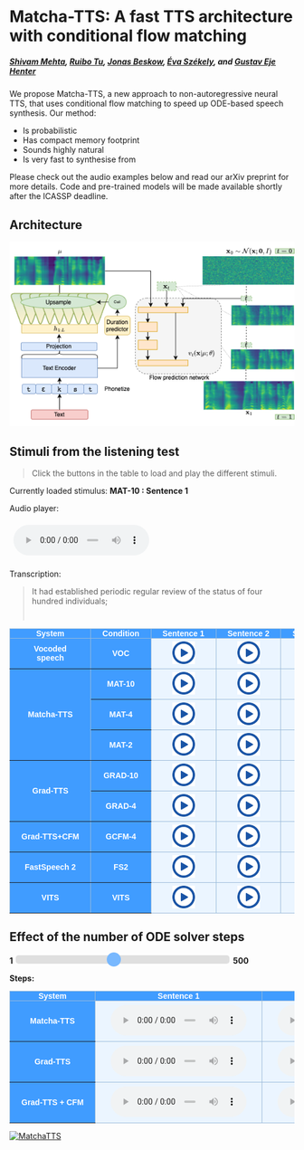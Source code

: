 # Matcha-TTS: A fast TTS architecture with conditional flow matching

<head>
  <link rel="icon" type="image/x-icon" href="favicon.ico">
  <meta name="msapplication-TileColor" content="#da532c">
  <meta charset="UTF-8">
  <meta name="theme-color" content="#ffffff">
  <meta property="og:title" content="Matcha-TTS: A fast TTS architecture with conditional flow matching" />
  <meta name="og:description" content="We propose Matcha-TTS, a new approach to non-autoregressive neural TTS, that uses conditional flow matching to speed up ODE-based speech synthesis. Our method is probabilistic, has compact memory footprint, sounds highly natural, is very fast to synthesise from">
  <meta property="og:image" content="images/architecture.png" />
  <meta property="twitter:image" content="images/architecture.png" />
  <meta property="og:type" content="website" />
  <meta property="og:site_name" content="Matcha-TTS" />
  <meta name="twitter:card" content="images/architecture.png" />
  <meta name="viewport" content="width=device-width, initial-scale=1.0">
  <meta name="keywords" content="tts, text to speech, probabilistic machine learning, diffusion models, conditional flow matching, generative modelling, machine learning, deep learning, speech synthesis, research, phd">
  <meta name="description" content="We propose Matcha-TTS, a new approach to non-autoregressive neural TTS, that uses conditional flow matching to speed up ODE-based speech synthesis. Our method is probabilistic, has compact memory footprint, sounds highly natural, is very fast to synthesise from." />
</head>

##### [Shivam Mehta][shivam_profile], [Ruibo Tu][ruibo_profile], [Jonas Beskow][jonas_profile], [Éva Székely][eva_profile], and [Gustav Eje Henter][gustav_profile]

We propose Matcha-TTS, a new approach to non-autoregressive neural TTS, that uses conditional flow matching to speed up ODE-based speech synthesis. Our method:

- Is probabilistic
- Has compact memory footprint
- Sounds highly natural
- Is very fast to synthesise from

Please check out the audio examples below and read our arXiv preprint for more details.
Code and pre-trained models will be made available shortly after the ICASSP deadline.

[shivam_profile]: https://www.kth.se/profile/smehta
[ruibo_profile]: https://www.kth.se/profile/ruibo
[jonas_profile]: https://www.kth.se/profile/beskow
[eva_profile]: https://www.kth.se/profile/szekely
[gustav_profile]: https://people.kth.se/~ghe/
[this_page]: https://shivammehta25.github.io/Matcha-TTS

<style type="text/css">
    .tg {
    border-collapse: collapse;
    border-color: #9ABAD9;
    border-spacing: 0;
  }

  .tg td {
    background-color: #EBF5FF;
    border-color: #9ABAD9;
    border-style: solid;
    border-width: 1px;
    color: #444;
    font-family: Arial, sans-serif;
    font-size: 14px;
    overflow: hidden;
    padding: 0px 20px;
    word-break: normal;
    font-weight: bold;
    vertical-align: middle;
    text-align: center;
    white-space: nowrap;
  }

  .tg th {
    background-color: #409cff;
    border-color: #9ABAD9;
    border-style: solid;
    border-width: 1px;
    color: #fff;
    font-family: Arial, sans-serif;
    font-size: 14px;
    font-weight: normal;
    overflow: hidden;
    padding: 0px 20px;
    word-break: normal;
    font-weight: bold;
    vertical-align: middle;
    text-align: center;
    white-space: nowrap;
    margin: auto;
  }

  .tg .tg-0pky {
    border-color: inherit;
    text-align: center;
    vertical-align: top,
  }

  td img {
    position: relative;
    margin: 0 auto;
    max-width: 650px;
    padding: 5px;
    border: 0px;
  }

  .tg .tg-fymr {
    border-color: inherit;
    font-weight: bold;
    text-align: center;
    vertical-align: top
  }
  .slider {
  -webkit-appearance: none;
  width: 75%;
  height: 15px;
  border-radius: 5px;
  background: #d3d3d3;
  outline: none;
  opacity: 0.7;
  -webkit-transition: .2s;
  transition: opacity .2s;
}

.slider::-webkit-slider-thumb {
  -webkit-appearance: none;
  appearance: none;
  width: 25px;
  height: 25px;
  border-radius: 50%;
  background: #409cff;
  cursor: pointer;
}

.slider::-moz-range-thumb {
  width: 25px;
  height: 25px;
  border-radius: 50%;
  background: #409cff;
  cursor: pointer;
}

audio {
    width: 240px;
}

/* CSS */
.button-12 {
  display: flex;
  flex-direction: column;
  align-items: center;
  padding: 10px 54px;
  font-family: -apple-system, BlinkMacSystemFont, 'Roboto', sans-serif;
  font-weight: bold;
  border-radius: 6px;
  border: none;

  background: #6E6D70;
  box-shadow: 0px 0.5px 1px rgba(0, 0, 0, 0.1), inset 0px 0.5px 0.5px rgba(255, 255, 255, 0.5), 0px 0px 0px 0.5px rgba(0, 0, 0, 0.12);
  color: #DFDEDF;
  user-select: none;
  -webkit-user-select: none;
  touch-action: manipulation;
}

.button-12:focus {
  box-shadow: inset 0px 0.8px 0px -0.25px rgba(255, 255, 255, 0.2), 0px 0.5px 1px rgba(0, 0, 0, 0.1), 0px 0px 0px 3.5px rgba(58, 108, 217, 0.5);
  outline: 0;
}

audio {
  margin: 0.5em;
}

 .slider {
  -webkit-appearance: none;
  width: 75%;
  height: 15px;
  border-radius: 5px;
  background: #d3d3d3;
  outline: none;
  opacity: 0.7;
  -webkit-transition: .2s;
  transition: opacity .2s;
}

.slider::-webkit-slider-thumb {
  -webkit-appearance: none;
  appearance: none;
  width: 25px;
  height: 25px;
  border-radius: 50%;
  background: #409cff;
  cursor: pointer;
}

.slider::-moz-range-thumb {
  width: 25px;
  height: 25px;
  border-radius: 50%;
  background: #409cff;
  cursor: pointer;
}

</style>

<script src="transcripts.js"></script>

## Architecture

<img src="images/architecture.png" alt="Architecture of OverFlow" width="750"/>

<script>

transcript_listening_test = {
 1: "It had established periodic regular review of the status of four hundred individuals;",    //4
 2: "The narrative of these events is based largely on the recollections of the participants,", // 3
 3: "The jury did not believe him, and the verdict was for the defendants.",    //  7
 4: "One by one the huge uprights of black timber were fitted together,",        // 19
 5: "The position of this palmprint on the carton was parallel with the long axis of the box, and at right angles with the short axis;", //  23
 6: "The boy declared he saw no one, and accordingly passed through without paying the toll of a penny."    // 38
}

function play_audio(filename, audio_id,  condition_name, transcription){

    audio = document.getElementById(audio_id);
    audio_source = document.getElementById(audio_id + "-src");
    block_quote = document.getElementById(audio_id + "-transcript");
    stimulus_span = document.getElementById(audio_id + "-span");

    audio.pause();
    audio_source.src = filename;
    block_quote.innerHTML = transcription;
    stimulus_span.innerHTML = condition_name;
    audio.load();
    audio.play();
}

</script>

## Stimuli from the listening test

> Click the buttons in the table to load and play the different stimuli.

Currently loaded stimulus: <span id="stimuli-from-listening-test-span" style="font-weight: bold;"> MAT-10 : Sentence 1</span>

<p>Audio player: </p>
  <audio id="stimuli-from-listening-test" controls>
    <source id="stimuli-from-listening-test-src" src="stimuli/sample_from_test/MAT-10_1.wav" type="audio/wav">
  </audio>

<p> Transcription: </p>
<blockquote style="height: 60px">
  <p id="stimuli-from-listening-test-transcript">
    It had established periodic regular review of the status of four hundred individuals; 
  </p>
</blockquote>
<table class="tg">
  <thead>
    <tr>
      <th class="tg-0pky">System</th>
      <th class="tg-0pky">Condition</th>
      <th class="tg-0pky">Sentence 1</th>
      <th class="tg-0pky">Sentence 2</th>
      <th class="tg-0pky">Sentence 3</th>
      <th class="tg-0pky">Sentence 4</th>
      <th class="tg-0pky">Sentence 5</th>
      <th class="tg-0pky">Sentence 6</th>
    </tr>
  </thead>
  <tbody>
    <tr>
        <th class="tg-0pky">Vocoded <br> speech</th>
        <th class="tg-0pky">VOC</th>
        <td> <img src="images/play_button.png" height=40 style="cursor: pointer;" onclick="play_audio('stimuli/sample_from_test/VOC_1.wav', 'stimuli-from-listening-test', 'VOC , Sentence 1', transcript_listening_test[1])"/> </td>
        <td> <img src="images/play_button.png" height=40 style="cursor: pointer;" onclick="play_audio('stimuli/sample_from_test/VOC_2.wav', 'stimuli-from-listening-test', 'VOC , Sentence 2', transcript_listening_test[2])"/> </td>
        <td> <img src="images/play_button.png" height=40 style="cursor: pointer;" onclick="play_audio('stimuli/sample_from_test/VOC_3.wav', 'stimuli-from-listening-test', 'VOC , Sentence 3', transcript_listening_test[3])"/> </td>
        <td> <img src="images/play_button.png" height=40 style="cursor: pointer;" onclick="play_audio('stimuli/sample_from_test/VOC_4.wav', 'stimuli-from-listening-test', 'VOC , Sentence 4', transcript_listening_test[4])"/> </td>
        <td> <img src="images/play_button.png" height=40 style="cursor: pointer;" onclick="play_audio('stimuli/sample_from_test/VOC_5.wav', 'stimuli-from-listening-test', 'VOC , Sentence 5', transcript_listening_test[5])"/> </td>
        <td> <img src="images/play_button.png" height=40 style="cursor: pointer;" onclick="play_audio('stimuli/sample_from_test/VOC_6.wav', 'stimuli-from-listening-test', 'VOC , Sentence 6', transcript_listening_test[6])"/> </td>    
    </tr>
    <tr>
        <th class="tg-0pky" rowspan="3">Matcha-TTS</th>
        <th class="tg-0pky">MAT-10</th>
        <td> <img src="images/play_button.png" height=40 style="cursor: pointer;" onclick="play_audio('stimuli/sample_from_test/MAT-10_1.wav', 'stimuli-from-listening-test', 'MAT-10 , Sentence 1', transcript_listening_test[1])"/> </td> 
        <td> <img src="images/play_button.png" height=40 style="cursor: pointer;" onclick="play_audio('stimuli/sample_from_test/MAT-10_2.wav', 'stimuli-from-listening-test', 'MAT-10 , Sentence 2', transcript_listening_test[2])"/> </td> 
        <td> <img src="images/play_button.png" height=40 style="cursor: pointer;" onclick="play_audio('stimuli/sample_from_test/MAT-10_3.wav', 'stimuli-from-listening-test', 'MAT-10 , Sentence 3', transcript_listening_test[3])"/> </td> 
        <td> <img src="images/play_button.png" height=40 style="cursor: pointer;" onclick="play_audio('stimuli/sample_from_test/MAT-10_4.wav', 'stimuli-from-listening-test', 'MAT-10 , Sentence 4', transcript_listening_test[4])"/> </td> 
        <td> <img src="images/play_button.png" height=40 style="cursor: pointer;" onclick="play_audio('stimuli/sample_from_test/MAT-10_5.wav', 'stimuli-from-listening-test', 'MAT-10 , Sentence 5', transcript_listening_test[5])"/> </td> 
        <td> <img src="images/play_button.png" height=40 style="cursor: pointer;" onclick="play_audio('stimuli/sample_from_test/MAT-10_6.wav', 'stimuli-from-listening-test', 'MAT-10 , Sentence 6', transcript_listening_test[6])"/> </td> 
    </tr>
    <tr>
        <th class="tg-0pky">MAT-4</th>
        <td> <img src="images/play_button.png" height=40 style="cursor: pointer;" onclick="play_audio('stimuli/sample_from_test/MAT-4_1.wav', 'stimuli-from-listening-test', 'MAT-4 , Sentence 1', transcript_listening_test[1])"/> </td> 
        <td> <img src="images/play_button.png" height=40 style="cursor: pointer;" onclick="play_audio('stimuli/sample_from_test/MAT-4_2.wav', 'stimuli-from-listening-test', 'MAT-4 , Sentence 2', transcript_listening_test[2])"/> </td> 
        <td> <img src="images/play_button.png" height=40 style="cursor: pointer;" onclick="play_audio('stimuli/sample_from_test/MAT-4_3.wav', 'stimuli-from-listening-test', 'MAT-4 : Sentence 3', transcript_listening_test[3])"/> </td> 
        <td> <img src="images/play_button.png" height=40 style="cursor: pointer;" onclick="play_audio('stimuli/sample_from_test/MAT-4_4.wav', 'stimuli-from-listening-test', 'MAT-4 : Sentence 4', transcript_listening_test[4])"/> </td> 
        <td> <img src="images/play_button.png" height=40 style="cursor: pointer;" onclick="play_audio('stimuli/sample_from_test/MAT-4_5.wav', 'stimuli-from-listening-test', 'MAT-4 , Sentence 5', transcript_listening_test[5])"/> </td> 
        <td> <img src="images/play_button.png" height=40 style="cursor: pointer;" onclick="play_audio('stimuli/sample_from_test/MAT-4_6.wav', 'stimuli-from-listening-test', 'MAT-4 , Sentence 6', transcript_listening_test[6])"/> </td>        
    </tr>
    <tr>
        <th class="tg-0pky">MAT-2</th>
        <td> <img src="images/play_button.png" height=40 style="cursor: pointer;" onclick="play_audio('stimuli/sample_from_test/MAT-2_1.wav', 'stimuli-from-listening-test', 'MAT-2 , Sentence 1', transcript_listening_test[1])"/> </td> 
        <td> <img src="images/play_button.png" height=40 style="cursor: pointer;" onclick="play_audio('stimuli/sample_from_test/MAT-2_2.wav', 'stimuli-from-listening-test', 'MAT-2 , Sentence 2', transcript_listening_test[2])"/> </td> 
        <td> <img src="images/play_button.png" height=40 style="cursor: pointer;" onclick="play_audio('stimuli/sample_from_test/MAT-2_3.wav', 'stimuli-from-listening-test', 'MAT-2 , Sentence 3', transcript_listening_test[3])"/> </td> 
        <td> <img src="images/play_button.png" height=40 style="cursor: pointer;" onclick="play_audio('stimuli/sample_from_test/MAT-2_4.wav', 'stimuli-from-listening-test', 'MAT-2 , Sentence 4', transcript_listening_test[4])"/> </td> 
        <td> <img src="images/play_button.png" height=40 style="cursor: pointer;" onclick="play_audio('stimuli/sample_from_test/MAT-2_5.wav', 'stimuli-from-listening-test', 'MAT-2 , Sentence 5', transcript_listening_test[5])"/> </td> 
        <td> <img src="images/play_button.png" height=40 style="cursor: pointer;" onclick="play_audio('stimuli/sample_from_test/MAT-2_6.wav', 'stimuli-from-listening-test', 'MAT-2 , Sentence 6', transcript_listening_test[6])"/> </td>       
    </tr>
    <tr>
        <th class="tg-0pky" rowspan="2">Grad-TTS</th>
        <th class="tg-0pky">GRAD-10</th>
        <td> <img src="images/play_button.png" height=40 style="cursor: pointer;" onclick="play_audio('stimuli/sample_from_test/GRAD-10_1.wav', 'stimuli-from-listening-test', 'GRAD-10 , Sentence 1', transcript_listening_test[1])"/> </td> 
        <td> <img src="images/play_button.png" height=40 style="cursor: pointer;" onclick="play_audio('stimuli/sample_from_test/GRAD-10_2.wav', 'stimuli-from-listening-test', 'GRAD-10 , Sentence 2', transcript_listening_test[2])"/> </td> 
        <td> <img src="images/play_button.png" height=40 style="cursor: pointer;" onclick="play_audio('stimuli/sample_from_test/GRAD-10_3.wav', 'stimuli-from-listening-test', 'GRAD-10 , Sentence 3', transcript_listening_test[3])"/> </td> 
        <td> <img src="images/play_button.png" height=40 style="cursor: pointer;" onclick="play_audio('stimuli/sample_from_test/GRAD-10_4.wav', 'stimuli-from-listening-test', 'GRAD-10 , Sentence 4', transcript_listening_test[4])"/> </td> 
        <td> <img src="images/play_button.png" height=40 style="cursor: pointer;" onclick="play_audio('stimuli/sample_from_test/GRAD-10_5.wav', 'stimuli-from-listening-test', 'GRAD-10 , Sentence 5', transcript_listening_test[5])"/> </td> 
        <td> <img src="images/play_button.png" height=40 style="cursor: pointer;" onclick="play_audio('stimuli/sample_from_test/GRAD-10_6.wav', 'stimuli-from-listening-test', 'GRAD-10 , Sentence 6', transcript_listening_test[6])"/> </td>       
    </tr>
    <tr>
        <th class="tg-0pky">GRAD-4</th>
        <td> <img src="images/play_button.png" height=40 style="cursor: pointer;" onclick="play_audio('stimuli/sample_from_test/GRAD-4_1.wav', 'stimuli-from-listening-test', 'GRAD-4 , Sentence 1', transcript_listening_test[1])"/> </td> 
        <td> <img src="images/play_button.png" height=40 style="cursor: pointer;" onclick="play_audio('stimuli/sample_from_test/GRAD-4_2.wav', 'stimuli-from-listening-test', 'GRAD-4 , Sentence 2', transcript_listening_test[2])"/> </td> 
        <td> <img src="images/play_button.png" height=40 style="cursor: pointer;" onclick="play_audio('stimuli/sample_from_test/GRAD-4_3.wav', 'stimuli-from-listening-test', 'GRAD-4 , Sentence 3', transcript_listening_test[3])"/> </td> 
        <td> <img src="images/play_button.png" height=40 style="cursor: pointer;" onclick="play_audio('stimuli/sample_from_test/GRAD-4_4.wav', 'stimuli-from-listening-test', 'GRAD-4 , Sentence 4', transcript_listening_test[4])"/> </td> 
        <td> <img src="images/play_button.png" height=40 style="cursor: pointer;" onclick="play_audio('stimuli/sample_from_test/GRAD-4_5.wav', 'stimuli-from-listening-test', 'GRAD-4 , Sentence 5', transcript_listening_test[5])"/> </td> 
        <td> <img src="images/play_button.png" height=40 style="cursor: pointer;" onclick="play_audio('stimuli/sample_from_test/GRAD-4_6.wav', 'stimuli-from-listening-test', 'GRAD-4 , Sentence 6', transcript_listening_test[6])"/> </td>       
    </tr>
    <tr>
        <th class="tg-0pky">Grad-TTS+CFM</th>
        <th class="tg-0pky">GCFM-4</th>
        <td> <img src="images/play_button.png" height=40 style="cursor: pointer;" onclick="play_audio('stimuli/sample_from_test/GCFM-4_1.wav', 'stimuli-from-listening-test', 'GCFM-4 , Sentence 1', transcript_listening_test[1])"/> </td> 
        <td> <img src="images/play_button.png" height=40 style="cursor: pointer;" onclick="play_audio('stimuli/sample_from_test/GCFM-4_2.wav', 'stimuli-from-listening-test', 'GCFM-4 , Sentence 2', transcript_listening_test[2])"/> </td> 
        <td> <img src="images/play_button.png" height=40 style="cursor: pointer;" onclick="play_audio('stimuli/sample_from_test/GCFM-4_3.wav', 'stimuli-from-listening-test', 'GCFM-4 , Sentence 3', transcript_listening_test[3])"/> </td> 
        <td> <img src="images/play_button.png" height=40 style="cursor: pointer;" onclick="play_audio('stimuli/sample_from_test/GCFM-4_4.wav', 'stimuli-from-listening-test', 'GCFM-4 , Sentence 4', transcript_listening_test[4])"/> </td> 
        <td> <img src="images/play_button.png" height=40 style="cursor: pointer;" onclick="play_audio('stimuli/sample_from_test/GCFM-4_5.wav', 'stimuli-from-listening-test', 'GCFM-4 , Sentence 5', transcript_listening_test[5])"/> </td> 
        <td> <img src="images/play_button.png" height=40 style="cursor: pointer;" onclick="play_audio('stimuli/sample_from_test/GCFM-4_6.wav', 'stimuli-from-listening-test', 'GCFM-4 , Sentence 6', transcript_listening_test[6])"/> </td>       
    </tr>
    <tr>
        <th class="tg-0pky">FastSpeech 2</th>
        <th class="tg-0pky">FS2</th>
        <td> <img src="images/play_button.png" height=40 style="cursor: pointer;" onclick="play_audio('stimuli/sample_from_test/FS2_1.wav', 'stimuli-from-listening-test', 'FS2 , Sentence 1', transcript_listening_test[1])"/> </td> 
        <td> <img src="images/play_button.png" height=40 style="cursor: pointer;" onclick="play_audio('stimuli/sample_from_test/FS2_2.wav', 'stimuli-from-listening-test', 'FS2 , Sentence 2', transcript_listening_test[2])"/> </td> 
        <td> <img src="images/play_button.png" height=40 style="cursor: pointer;" onclick="play_audio('stimuli/sample_from_test/FS2_3.wav', 'stimuli-from-listening-test', 'FS2 , Sentence 3', transcript_listening_test[3])"/> </td> 
        <td> <img src="images/play_button.png" height=40 style="cursor: pointer;" onclick="play_audio('stimuli/sample_from_test/FS2_4.wav', 'stimuli-from-listening-test', 'FS2 , Sentence 4', transcript_listening_test[4])"/> </td> 
        <td> <img src="images/play_button.png" height=40 style="cursor: pointer;" onclick="play_audio('stimuli/sample_from_test/FS2_5.wav', 'stimuli-from-listening-test', 'FS2 , Sentence 5', transcript_listening_test[5])"/> </td> 
        <td> <img src="images/play_button.png" height=40 style="cursor: pointer;" onclick="play_audio('stimuli/sample_from_test/FS2_6.wav', 'stimuli-from-listening-test', 'FS2 , Sentence 6', transcript_listening_test[6])"/> </td>       
    </tr>
    <tr>
        <th class="tg-0pky">VITS</th>
        <th class="tg-0pky">VITS</th>
        <td> <img src="images/play_button.png" height=40 style="cursor: pointer;" onclick="play_audio('stimuli/sample_from_test/VITS_1.wav', 'stimuli-from-listening-test', 'VITS , Sentence 1', transcript_listening_test[1])"/> </td> 
        <td> <img src="images/play_button.png" height=40 style="cursor: pointer;" onclick="play_audio('stimuli/sample_from_test/VITS_2.wav', 'stimuli-from-listening-test', 'VITS , Sentence 2', transcript_listening_test[2])"/> </td> 
        <td> <img src="images/play_button.png" height=40 style="cursor: pointer;" onclick="play_audio('stimuli/sample_from_test/VITS_3.wav', 'stimuli-from-listening-test', 'VITS , Sentence 3', transcript_listening_test[3])"/> </td> 
        <td> <img src="images/play_button.png" height=40 style="cursor: pointer;" onclick="play_audio('stimuli/sample_from_test/VITS_4.wav', 'stimuli-from-listening-test', 'VITS , Sentence 4', transcript_listening_test[4])"/> </td> 
        <td> <img src="images/play_button.png" height=40 style="cursor: pointer;" onclick="play_audio('stimuli/sample_from_test/VITS_5.wav', 'stimuli-from-listening-test', 'VITS , Sentence 5', transcript_listening_test[5])"/> </td> 
        <td> <img src="images/play_button.png" height=40 style="cursor: pointer;" onclick="play_audio('stimuli/sample_from_test/VITS_6.wav', 'stimuli-from-listening-test', 'VITS , Sentence 6', transcript_listening_test[6])"/> </td>       
    </tr>
  </tbody>
</table>

## Effect of the number of ODE solver steps

<div class="slidecontainer">
  <label for="itr_slider"><span style="font-weight:bold"> 1 </span></label>
  <input type="range" min="1" max="12" value="6" class="slider" id="itr_slider">
  <label for="itr_slider"><span style="font-weight:bold"> 500 </span> </label>
  <p><span style="font-weight:bold">Steps:</span> <span class="itr_val"></span>
  </p>
</div>

<script>

  var itr_slider = document.getElementById("itr_slider");
  var itr_vals = document.getElementsByClassName("itr_val");
  
  // Functions to update values
  var iterations = {
                     1: 1,
                     2: 2,
                     3: 3,
                     4: 4,
                     5: 5,
                     6: 10,
                     7: 15,
                     8: 20,
                     9: 25,
                     10: 50,
                     11: 100,
                     12: 500,
  };
  function updateVals(classes, value){
    for(var i=0; i < classes.length; i++) {
        classes[i].innerHTML= iterations[parseInt(value)];
    }
  }

  let systems = [
      "MAT",
      "GRAD",
      "GCFM"
  ]

  updateVals(itr_vals, 6);
  itr_slider.oninput = function() {
    updateVals(itr_vals, this.value);
    let iteration = iterations[parseInt(this.value)];
    // Update sources


    for (let sent=1; sent <= 3; sent++){
      for (let system_idx = 0; system_idx < systems.length; system_idx++){
        let audio = document.getElementById(systems[system_idx] + "_sent_" + sent);
        let audio_src = document.getElementById( systems[system_idx] + "_sent_src_" + sent);

        audio_src.src = "stimuli/number_of_ode_solver/" + systems[system_idx] + "-" + iteration + "_" + sent + ".wav";
        audio.load();        

      }
    }
  }
</script>

<table class="tg">
  <thead>
    <tr>
      <th class="tg-0pky">System</th>
      <th class="tg-0pky">Sentence 1</th>
      <th class="tg-0pky">Sentence 2</th>
      <th class="tg-0pky">Sentence 3</th>
    </tr>
  </thead>
  <tbody>
    <tr>
      <th class="tg-0pky">Matcha-TTS</th>
      <td>
        <audio id="MAT_sent_1" controls>
            <source id="MAT_sent_src_1" src="stimuli/number_of_ode_solver/MAT-10_1.wav" type="audio/wav">
        </audio>
      </td>
      <td>
        <audio id="MAT_sent_2" controls>
            <source id="MAT_sent_src_2" src="stimuli/number_of_ode_solver/MAT-10_2.wav" type="audio/wav">
        </audio>
      </td>
      <td>
        <audio id="MAT_sent_3" controls>
            <source id="MAT_sent_src_3" src="stimuli/sample_from_test/MAT-10_3.wav" type="audio/wav">
        </audio>
      </td>
    </tr>
    <tr>
      <th class="tg-0pky">Grad-TTS</th>
      <td>
        <audio id="GRAD_sent_1" controls>
            <source id="GRAD_sent_src_1" src="stimuli/number_of_ode_solver/GRAD-10_1.wav" type="audio/wav">
        </audio>
      </td>
      <td>
        <audio id="GRAD_sent_2" controls>
            <source id="GRAD_sent_src_2" src="stimuli/number_of_ode_solver/GRAD-10_2.wav" type="audio/wav">
        </audio>
      </td>
      <td>
        <audio id="GRAD_sent_3" controls>
            <source id="GRAD_sent_src_3" src="stimuli/number_of_ode_solver/GRAD-10_3.wav" type="audio/wav">
        </audio>
      </td>
    </tr>
    <tr>
      <th class="tg-0pky">Grad-TTS + CFM</th>
      <td>
        <audio id="GCFM_sent_1" controls>
            <source id="GCFM_sent_src_1" src="stimuli/number_of_ode_solver/GCFM-10_1.wav" type="audio/wav">
        </audio>
      </td>
      <td>
        <audio id="GCFM_sent_2" controls>
            <source id="GCFM_sent_src_2" src="stimuli/number_of_ode_solver/GCFM-10_2.wav" type="audio/wav">
        </audio>
      </td>
      <td>
        <audio id="GCFM_sent_3" controls>
            <source id="GCFM_sent_src_3" src="stimuli/number_of_ode_solver/GCFM-10_3.wav" type="audio/wav">
        </audio>
      </td>
    </tr>

  </tbody>
</table>

[![MatchaTTS](https://hits.seeyoufarm.com/api/count/incr/badge.svg?url=https://shivammehta25.github.io/Matcha-TTS&count_bg=%23409CFF&title_bg=%23555555&icon=&icon_color=%23E7E7E7&title=Matcha-TTS&edge_flat=false)][this_page]

